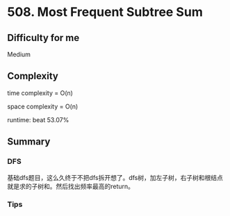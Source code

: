 # 508. Most Frequent Subtree Sum
## Difficulty for me

Medium

## Complexity
time complexity = O(n)

space complexity = O(n)

runtime: beat 53.07%

## Summary
### DFS

基础dfs题目，这么久终于不把dfs拆开想了。dfs树，加左子树，右子树和根结点就是求的子树和。然后找出频率最高的return。

### Tips

